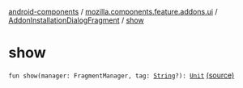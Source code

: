 [android-components](../../index.md) / [mozilla.components.feature.addons.ui](../index.md) / [AddonInstallationDialogFragment](index.md) / [show](./show.md)

# show

`fun show(manager: FragmentManager, tag: `[`String`](https://kotlinlang.org/api/latest/jvm/stdlib/kotlin/-string/index.html)`?): `[`Unit`](https://kotlinlang.org/api/latest/jvm/stdlib/kotlin/-unit/index.html) [(source)](https://github.com/mozilla-mobile/android-components/blob/master/components/feature/addons/src/main/java/mozilla/components/feature/addons/ui/AddonInstallationDialogFragment.kt#L229)